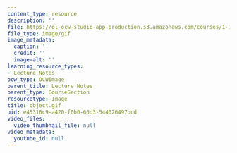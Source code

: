 ```yaml
---
content_type: resource
description: ''
file: https://ol-ocw-studio-app-production.s3.amazonaws.com/courses/1-124j-foundations-of-software-engineering-fall-2000/e45316c9a420f0b066d3544026497bcd_object.gif
file_type: image/gif
image_metadata:
  caption: ''
  credit: ''
  image-alt: ''
learning_resource_types:
- Lecture Notes
ocw_type: OCWImage
parent_title: Lecture Notes
parent_type: CourseSection
resourcetype: Image
title: object.gif
uid: e45316c9-a420-f0b0-66d3-544026497bcd
video_files:
  video_thumbnail_file: null
video_metadata:
  youtube_id: null
---
```


